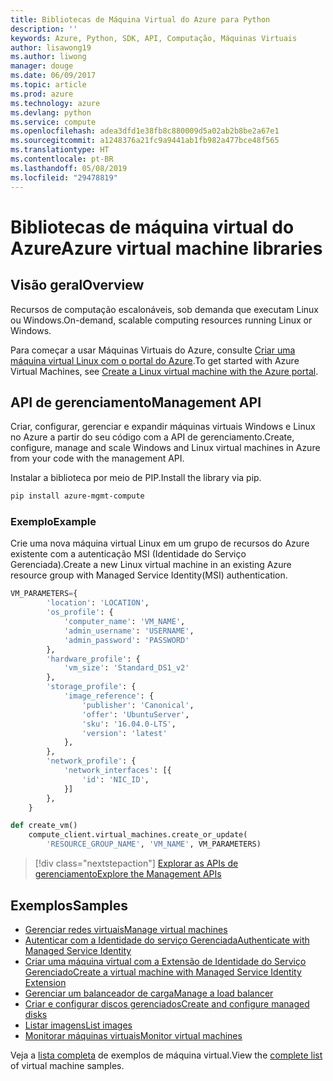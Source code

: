 ```yaml
---
title: Bibliotecas de Máquina Virtual do Azure para Python
description: ''
keywords: Azure, Python, SDK, API, Computação, Máquinas Virtuais
author: lisawong19
ms.author: liwong
manager: douge
ms.date: 06/09/2017
ms.topic: article
ms.prod: azure
ms.technology: azure
ms.devlang: python
ms.service: compute
ms.openlocfilehash: adea3dfd1e38fb8c880009d5a02ab2b8be2a67e1
ms.sourcegitcommit: a1248376a21fc9a9441ab1fb982a477bce48f565
ms.translationtype: HT
ms.contentlocale: pt-BR
ms.lasthandoff: 05/08/2019
ms.locfileid: "29478819"
---
```

# <a name="azure-virtual-machine-libraries"></a><span data-ttu-id="d9076-103">Bibliotecas de máquina virtual do Azure</span><span class="sxs-lookup"><span data-stu-id="d9076-103">Azure virtual machine libraries</span></span>

## <a name="overview"></a><span data-ttu-id="d9076-104">Visão geral</span><span class="sxs-lookup"><span data-stu-id="d9076-104">Overview</span></span>

<span data-ttu-id="d9076-105">Recursos de computação escalonáveis, sob demanda que executam Linux ou Windows.</span><span class="sxs-lookup"><span data-stu-id="d9076-105">On-demand, scalable computing resources running Linux or Windows.</span></span>

<span data-ttu-id="d9076-106">Para começar a usar Máquinas Virtuais do Azure, consulte [Criar uma máquina virtual Linux com o portal do Azure](/azure/virtual-machines/linux/quick-create-portal).</span><span class="sxs-lookup"><span data-stu-id="d9076-106">To get started with Azure Virtual Machines, see [Create a Linux virtual machine with the Azure portal](/azure/virtual-machines/linux/quick-create-portal).</span></span>

## <a name="management-api"></a><span data-ttu-id="d9076-107">API de gerenciamento</span><span class="sxs-lookup"><span data-stu-id="d9076-107">Management API</span></span>

<span data-ttu-id="d9076-108">Criar, configurar, gerenciar e expandir máquinas virtuais Windows e Linux no Azure a partir do seu código com a API de gerenciamento.</span><span class="sxs-lookup"><span data-stu-id="d9076-108">Create, configure, manage and scale Windows and Linux virtual machines in Azure from your code with the management API.</span></span>

<span data-ttu-id="d9076-109">Instalar a biblioteca por meio de PIP.</span><span class="sxs-lookup"><span data-stu-id="d9076-109">Install the library via pip.</span></span>

```bash
pip install azure-mgmt-compute 
```   

### <a name="example"></a><span data-ttu-id="d9076-110">Exemplo</span><span class="sxs-lookup"><span data-stu-id="d9076-110">Example</span></span>

<span data-ttu-id="d9076-111">Crie uma nova máquina virtual Linux em um grupo de recursos do Azure existente com a autenticação MSI (Identidade do Serviço Gerenciada).</span><span class="sxs-lookup"><span data-stu-id="d9076-111">Create a new Linux virtual machine in an existing Azure resource group with Managed Service Identity(MSI) authentication.</span></span>

```python
VM_PARAMETERS={
        'location': 'LOCATION',
        'os_profile': {
            'computer_name': 'VM_NAME',
            'admin_username': 'USERNAME',
            'admin_password': 'PASSWORD'
        },
        'hardware_profile': {
            'vm_size': 'Standard_DS1_v2'
        },
        'storage_profile': {
            'image_reference': {
                'publisher': 'Canonical',
                'offer': 'UbuntuServer',
                'sku': '16.04.0-LTS',
                'version': 'latest'
            },
        },
        'network_profile': {
            'network_interfaces': [{
                'id': 'NIC_ID',
            }]
        },
    }

def create_vm()
    compute_client.virtual_machines.create_or_update(
        'RESOURCE_GROUP_NAME', 'VM_NAME', VM_PARAMETERS)
```

> [!div class="nextstepaction"]
> [<span data-ttu-id="d9076-112">Explorar as APIs de gerenciamento</span><span class="sxs-lookup"><span data-stu-id="d9076-112">Explore the Management APIs</span></span>](/python/api/overview/azure/virtualmachines/management)

## <a name="samples"></a><span data-ttu-id="d9076-113">Exemplos</span><span class="sxs-lookup"><span data-stu-id="d9076-113">Samples</span></span>

* <span data-ttu-id="d9076-114">[Gerenciar redes virtuais][1]</span><span class="sxs-lookup"><span data-stu-id="d9076-114">[Manage virtual machines][1]</span></span>
* <span data-ttu-id="d9076-115">[Autenticar com a Identidade do serviço Gerenciada][2]</span><span class="sxs-lookup"><span data-stu-id="d9076-115">[Authenticate with Managed Service Identity][2]</span></span>
* <span data-ttu-id="d9076-116">[Criar uma máquina virtual com a Extensão de Identidade do Serviço Gerenciado][3]</span><span class="sxs-lookup"><span data-stu-id="d9076-116">[Create a virtual machine with Managed Service Identity Extension][3]</span></span>
* <span data-ttu-id="d9076-117">[Gerenciar um balanceador de carga][4]</span><span class="sxs-lookup"><span data-stu-id="d9076-117">[Manage a load balancer][4]</span></span>
* <span data-ttu-id="d9076-118">[Criar e configurar discos gerenciados][5]</span><span class="sxs-lookup"><span data-stu-id="d9076-118">[Create and configure managed disks][5]</span></span>
* <span data-ttu-id="d9076-119">[Listar imagens][6]</span><span class="sxs-lookup"><span data-stu-id="d9076-119">[List images][6]</span></span> 
* <span data-ttu-id="d9076-120">[Monitorar máquinas virtuais][7]</span><span class="sxs-lookup"><span data-stu-id="d9076-120">[Monitor virtual machines][7]</span></span>

<span data-ttu-id="d9076-121">Veja a [lista completa](https://azure.microsoft.com/resources/samples/?platform=python&term=virtual-machines) de exemplos de máquina virtual.</span><span class="sxs-lookup"><span data-stu-id="d9076-121">View the [complete list](https://azure.microsoft.com/resources/samples/?platform=python&term=virtual-machines) of virtual machine samples.</span></span>

[1]: https://azure.microsoft.com/resources/samples/virtual-machines-python-manage/
[2]: https://github.com/Azure-Samples/resource-manager-python-manage-resources-with-msi
[3]: https://github.com/Azure-Samples/compute-python-msi-vm
[4]: https://azure.microsoft.com/resources/samples/network-python-manage-loadbalancer
[5]: ../docs-ref-conceptual/python-sdk-azure-samples-managed-disks.md
[6]: ../docs-ref-conceptual/python-sdk-azure-samples-list-images.md
[7]: ../docs-ref-conceptual/python-sdk-azure-samples-monitor-vms.md